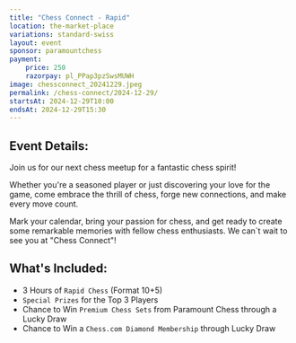```yaml
---
title: "Chess Connect - Rapid"
location: the-market-place
variations: standard-swiss
layout: event
sponsor: paramountchess
payment:
    price: 250
    razorpay: pl_PPap3pzSwsMUWH
image: chessconnect_20241229.jpeg
permalink: /chess-connect/2024-12-29/
startsAt: 2024-12-29T10:00
endsAt: 2024-12-29T15:30
---
```

## Event Details:

Join us for our next chess meetup for a fantastic chess
spirit!

Whether you're a seasoned player or just discovering your love
for the game, come embrace the thrill of chess, forge new connections, and
make every move count. 

Mark your calendar, bring your passion for chess, and get ready to create some remarkable memories with fellow chess enthusiasts. We can`t wait to see you at "Chess Connect"!

## What's Included:
- 3 Hours of `Rapid Chess` (Format 10+5)
- `Special Prizes` for the Top 3 Players
- Chance to Win `Premium Chess Sets` from Paramount Chess through a Lucky Draw
- Chance to Win a `Chess.com Diamond Membership` through Lucky Draw
